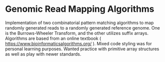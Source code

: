 # Genomic Read Mapping Algorithms
Implementation of two combinatorial pattern matching algorithms to map randomly generated reads to a randomly generated reference genome. One is the Burrows-Wheeler Transform, and the other utilizes suffix arrays. Algorithms are based from an online textbook ( https://www.bioinformaticsalgorithms.org/ ). 
Mixed code styling was for personal learning purposes. Wanted practice with primitive array structures as well as play with newer standards.
